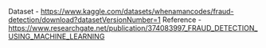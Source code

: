 Dataset - https://www.kaggle.com/datasets/whenamancodes/fraud-detection/download?datasetVersionNumber=1
Reference - https://www.researchgate.net/publication/374083997_FRAUD_DETECTION_USING_MACHINE_LEARNING
